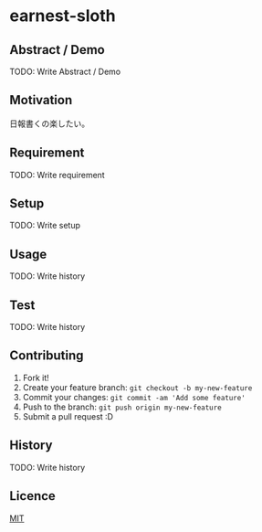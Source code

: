 earnest-sloth
=========================

## Abstract / Demo
TODO: Write Abstract / Demo

## Motivation

日報書くの楽したい。

## Requirement
TODO: Write requirement

## Setup

TODO: Write setup

## Usage

TODO: Write history

## Test

TODO: Write history

## Contributing

1. Fork it!
2. Create your feature branch: `git checkout -b my-new-feature`
3. Commit your changes: `git commit -am 'Add some feature'`
4. Push to the branch: `git push origin my-new-feature`
5. Submit a pull request :D

## History

TODO: Write history

## Licence

[MIT](https://github.com/tcnksm/tool/blob/master/LICENCE)
